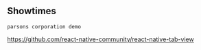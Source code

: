 ## Showtimes

```
parsons corporation demo
``` 

https://github.com/react-native-community/react-native-tab-view
